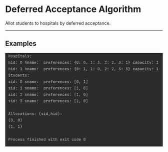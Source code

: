 # Deferred Acceptance Algorithm
Allot students to hospitals by deferred acceptance.
***
## Examples

![Alt text](assets/example_1.png?raw=true "Example 1")

